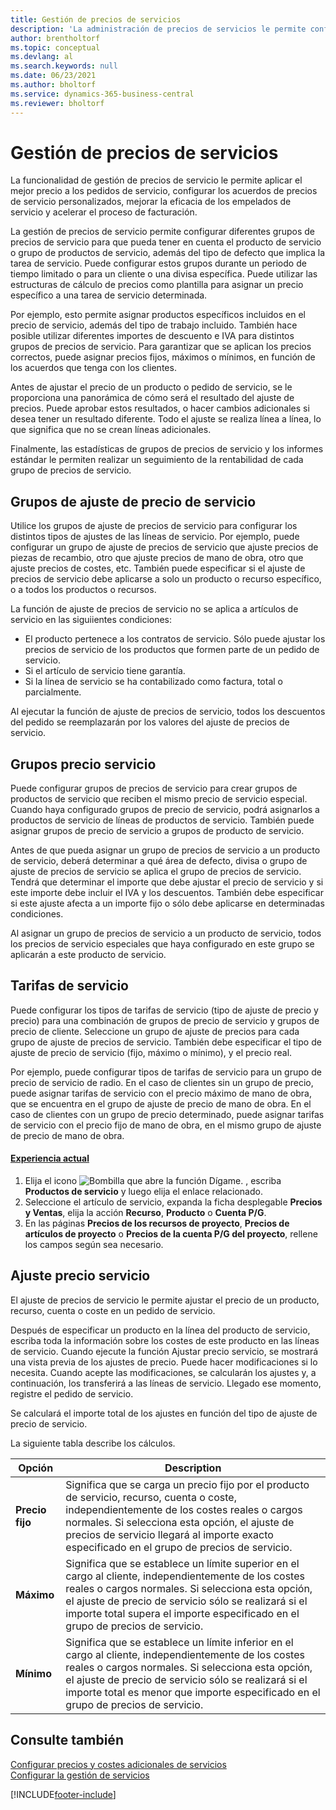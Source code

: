 ```yaml
---
title: Gestión de precios de servicios
description: 'La administración de precios de servicios le permite configurar grupos de precios de servicios, precios de servicios, ajustes de precios de servicios y más.'
author: brentholtorf
ms.topic: conceptual
ms.devlang: al
ms.search.keywords: null
ms.date: 06/23/2021
ms.author: bholtorf
ms.service: dynamics-365-business-central
ms.reviewer: bholtorf
---
```

# Gestión de precios de servicios
La funcionalidad de gestión de precios de servicio le permite aplicar el mejor precio a los pedidos de servicio, configurar los acuerdos de precios de servicio personalizados, mejorar la eficacia de los empelados de servicio y acelerar el proceso de facturación.  
  
La gestión de precios de servicio permite configurar diferentes grupos de precios de servicio para que pueda tener en cuenta el producto de servicio o grupo de productos de servicio, además del tipo de defecto que implica la tarea de servicio. Puede configurar estos grupos durante un periodo de tiempo limitado o para un cliente o una divisa específica. Puede utilizar las estructuras de cálculo de precios como plantilla para asignar un precio específico a una tarea de servicio determinada.  
  
Por ejemplo, esto permite asignar productos específicos incluidos en el precio de servicio, además del tipo de trabajo incluido. También hace posible utilizar diferentes importes de descuento e IVA para distintos grupos de precios de servicio. Para garantizar que se aplican los precios correctos, puede asignar precios fijos, máximos o mínimos, en función de los acuerdos que tenga con los clientes.  
  
Antes de ajustar el precio de un producto o pedido de servicio, se le proporciona una panorámica de cómo será el resultado del ajuste de precios. Puede aprobar estos resultados, o hacer cambios adicionales si desea tener un resultado diferente. Todo el ajuste se realiza línea a línea, lo que significa que no se crean líneas adicionales.  
  
Finalmente, las estadísticas de grupos de precios de servicio y los informes estándar le permiten realizar un seguimiento de la rentabilidad de cada grupo de precios de servicio.  
  
## Grupos de ajuste de precio de servicio  
Utilice los grupos de ajuste de precios de servicio para configurar los distintos tipos de ajustes de las líneas de servicio. Por ejemplo, puede configurar un grupo de ajuste de precios de servicio que ajuste precios de piezas de recambio, otro que ajuste precios de mano de obra, otro que ajuste precios de costes, etc. También puede especificar si el ajuste de precios de servicio debe aplicarse a solo un producto o recurso específico, o a todos los productos o recursos.  
  
La función de ajuste de precios de servicio no se aplica a artículos de servicio en las siguiientes condiciones:

* El producto pertenece a los contratos de servicio. Sólo puede ajustar los precios de servicio de los productos que formen parte de un pedido de servicio. 
* Si el artículo de servicio tiene garantía. 
* Si la línea de servicio se ha contabilizado como factura, total o parcialmente.  
  
Al ejecutar la función de ajuste de precios de servicio, todos los descuentos del pedido se reemplazarán por los valores del ajuste de precios de servicio.  
  
## Grupos precio servicio  
Puede configurar grupos de precios de servicio para crear grupos de productos de servicio que reciben el mismo precio de servicio especial. Cuando haya configurado grupos de precio de servicio, podrá asignarlos a productos de servicio de líneas de productos de servicio. También puede asignar grupos de precio de servicio a grupos de producto de servicio.  
  
Antes de que pueda asignar un grupo de precios de servicio a un producto de servicio, deberá determinar a qué área de defecto, divisa o grupo de ajuste de precios de servicio se aplica el grupo de precios de servicio. Tendrá que determinar el importe que debe ajustar el precio de servicio y si este importe debe incluir el IVA y los descuentos. También debe especificar si este ajuste afecta a un importe fijo o sólo debe aplicarse en determinadas condiciones.  
  
Al asignar un grupo de precios de servicio a un producto de servicio, todos los precios de servicio especiales que haya configurado en este grupo se aplicarán a este producto de servicio.  
  
## Tarifas de servicio  
Puede configurar los tipos de tarifas de servicio (tipo de ajuste de precio y precio) para una combinación de grupos de precio de servicio y grupos de precio de cliente. Seleccione un grupo de ajuste de precios para cada grupo de ajuste de precios de servicio. También debe especificar el tipo de ajuste de precio de servicio (fijo, máximo o mínimo), y el precio real.  
  
Por ejemplo, puede configurar tipos de tarifas de servicio para un grupo de precio de servicio de radio. En el caso de clientes sin un grupo de precio, puede asignar tarifas de servicio con el precio máximo de mano de obra, que se encuentra en el grupo de ajuste de precio de mano de obra. En el caso de clientes con un grupo de precio determinado, puede asignar tarifas de servicio con el precio fijo de mano de obra, en el mismo grupo de ajuste de precio de mano de obra.  

#### [Experiencia actual](#tab/current-experience)
1. Elija el icono ![Bombilla que abre la función Dígame.](media/ui-search/search_small.png "Dígame qué desea hacer") , escriba **Productos de servicio** y luego elija el enlace relacionado.  
2. Seleccione el artículo de servicio, expanda la ficha desplegable **Precios y Ventas**, elija la acción **Recurso**, **Producto** o **Cuenta P/G**.
3. En las páginas **Precios de los recursos de proyecto**, **Precios de artículos de proyecto** o **Precios de la cuenta P/G del proyecto**, rellene los campos según sea necesario.

  
## Ajuste precio servicio  
El ajuste de precios de servicio le permite ajustar el precio de un producto, recurso, cuenta o coste en un pedido de servicio.  
  
Después de especificar un producto en la línea del producto de servicio, escriba toda la información sobre los costes de este producto en las líneas de servicio. Cuando ejecute la función Ajustar precio servicio, se mostrará una vista previa de los ajustes de precio. Puede hacer modificaciones si lo necesita. Cuando acepte las modificaciones, se calcularán los ajustes y, a continuación, los transferirá a las líneas de servicio. Llegado ese momento, registre el pedido de servicio.  
  
Se calculará el importe total de los ajustes en función del tipo de ajuste de precio de servicio.  
  
La siguiente tabla describe los cálculos.  
  
|Opción | Description |  
|----------------------------------|---------------------------------------|  
|**Precio fijo**|Significa que se carga un precio fijo por el producto de servicio, recurso, cuenta o coste, independientemente de los costes reales o cargos normales. Si selecciona esta opción, el ajuste de precios de servicio llegará al importe exacto especificado en el grupo de precios de servicio.|  
|**Máximo**|Significa que se establece un límite superior en el cargo al cliente, independientemente de los costes reales o cargos normales. Si selecciona esta opción, el ajuste de precio de servicio sólo se realizará si el importe total supera el importe especificado en el grupo de precios de servicio.|  
|**Mínimo**|Significa que se establece un límite inferior en el cargo al cliente, independientemente de los costes reales o cargos normales. Si selecciona esta opción, el ajuste de precio de servicio sólo se realizará si el importe total es menor que importe especificado en el grupo de precios de servicio.|  
  
## Consulte también  
[Configurar precios y costes adicionales de servicios](service-how-setup-service-costs-pricing.md)  
[Configurar la gestión de servicios](service-setup-service.md)  


[!INCLUDE[footer-include](includes/footer-banner.md)]